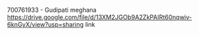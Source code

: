 700761933 - Gudipati meghana
https://drive.google.com/file/d/13XM2JGOb9A2ZkPAIRt60nqwiv-6knGyX/view?usp=sharing link
